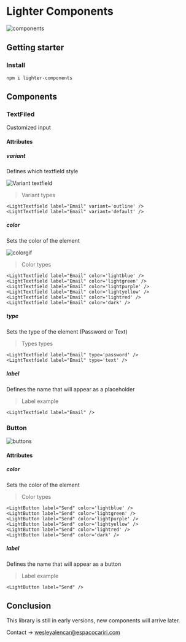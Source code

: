 # Lighter Components

![components](https://user-images.githubusercontent.com/47366440/218290321-730727b7-904e-4fa5-9884-d480172b0eb4.gif)

## Getting starter
### Install
```
npm i lighter-components
```

## Components

### TextFiled
Customized input

#### Attributes

##### variant
Defines which textfield style

![Variant textfield](https://user-images.githubusercontent.com/47366440/218289818-b53506fe-6a03-4b7a-9d0a-e656cc81773d.png)

> Variant types

```
<LightTextfield label="Email" variant='outline' /> 
<LightTextfield label="Email" variant='default' />
```

##### color
Sets the color of the element

![colorgif](https://user-images.githubusercontent.com/47366440/218290193-3ab830b0-71df-4205-9ec3-62adc8841421.gif)

> Color types
```
<LightTextfield label="Email" color='lightblue' />
<LightTextfield label="Email" color='lightgreen' />
<LightTextfield label="Email" color='lightpurple' />
<LightTextfield label="Email" color='lightyellow' />
<LightTextfield label="Email" color='lightred' />
<LightTextfield label="Email" color='dark' />
```

##### type
Sets the type of the element (Password or Text)

> Types types
```
<LightTextfield label="Email" type='password' />
<LightTextfield label="Email" type='text' />
```

##### label
Defines the name that will appear as a placeholder

> Label example

```
<LightTextfield label="Email" />
```

### Button

![buttons](https://user-images.githubusercontent.com/47366440/218290512-a38b5ef5-5551-48ae-8fc6-d8b46e46f158.gif)

#### Attributes

##### color
Sets the color of the element

> Color types
```
<LightButton label="Send" color='lightblue' />
<LightButton label="Send" color='lightgreen' />
<LightButton label="Send" color='lightpurple' />
<LightButton label="Send" color='lightyellow' />
<LightButton label="Send" color='lightred' />
<LightButton label="Send" color='dark' />
```

##### label
Defines the name that will appear as a button

> Label example

```
<LightButton label="Send" />
```

## Conclusion
This library is still in early versions, new components will arrive later.

Contact -> wesleyalencar@espacocariri.com

